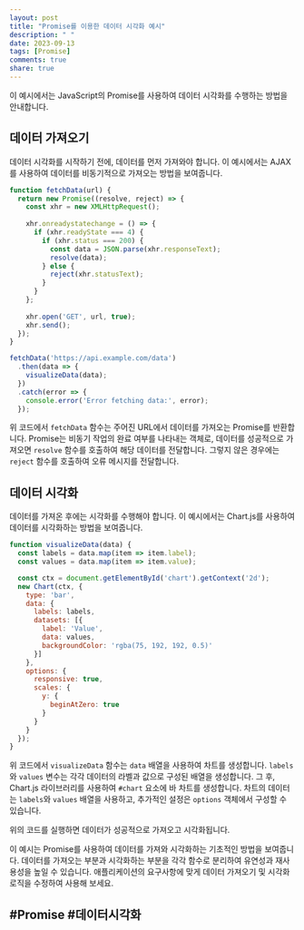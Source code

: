 ```yaml
---
layout: post
title: "Promise를 이용한 데이터 시각화 예시"
description: " "
date: 2023-09-13
tags: [Promise]
comments: true
share: true
---
```


이 예시에서는 JavaScript의 Promise를 사용하여 데이터 시각화를 수행하는 방법을 안내합니다.

## 데이터 가져오기

데이터 시각화를 시작하기 전에, 데이터를 먼저 가져와야 합니다. 이 예시에서는 AJAX를 사용하여 데이터를 비동기적으로 가져오는 방법을 보여줍니다.

```javascript
function fetchData(url) {
  return new Promise((resolve, reject) => {
    const xhr = new XMLHttpRequest();
    
    xhr.onreadystatechange = () => {
      if (xhr.readyState === 4) {
        if (xhr.status === 200) {
          const data = JSON.parse(xhr.responseText);
          resolve(data);
        } else {
          reject(xhr.statusText);
        }
      }
    };
    
    xhr.open('GET', url, true);
    xhr.send();
  });
}

fetchData('https://api.example.com/data')
  .then(data => {
    visualizeData(data);
  })
  .catch(error => {
    console.error('Error fetching data:', error);
  });
```

위 코드에서 `fetchData` 함수는 주어진 URL에서 데이터를 가져오는 Promise를 반환합니다. Promise는 비동기 작업의 완료 여부를 나타내는 객체로, 데이터를 성공적으로 가져오면 `resolve` 함수를 호출하여 해당 데이터를 전달합니다. 그렇지 않은 경우에는 `reject` 함수를 호출하여 오류 메시지를 전달합니다.

## 데이터 시각화

데이터를 가져온 후에는 시각화를 수행해야 합니다. 이 예시에서는 Chart.js를 사용하여 데이터를 시각화하는 방법을 보여줍니다.

```javascript
function visualizeData(data) {
  const labels = data.map(item => item.label);
  const values = data.map(item => item.value);

  const ctx = document.getElementById('chart').getContext('2d');
  new Chart(ctx, {
    type: 'bar',
    data: {
      labels: labels,
      datasets: [{
        label: 'Value',
        data: values,
        backgroundColor: 'rgba(75, 192, 192, 0.5)'
      }]
    },
    options: {
      responsive: true,
      scales: {
        y: {
          beginAtZero: true
        }
      }
    }
  });
}
```

위 코드에서 `visualizeData` 함수는 `data` 배열을 사용하여 차트를 생성합니다. `labels`와 `values` 변수는 각각 데이터의 라벨과 값으로 구성된 배열을 생성합니다. 그 후, Chart.js 라이브러리를 사용하여 `#chart` 요소에 바 차트를 생성합니다. 차트의 데이터는 `labels`와 `values` 배열을 사용하고, 추가적인 설정은 `options` 객체에서 구성할 수 있습니다.

위의 코드를 실행하면 데이터가 성공적으로 가져오고 시각화됩니다.

이 예시는 Promise를 사용하여 데이터를 가져와 시각화하는 기초적인 방법을 보여줍니다. 데이터를 가져오는 부분과 시각화하는 부분을 각각 함수로 분리하여 유연성과 재사용성을 높일 수 있습니다. 애플리케이션의 요구사항에 맞게 데이터 가져오기 및 시각화 로직을 수정하여 사용해 보세요.

## #Promise #데이터시각화